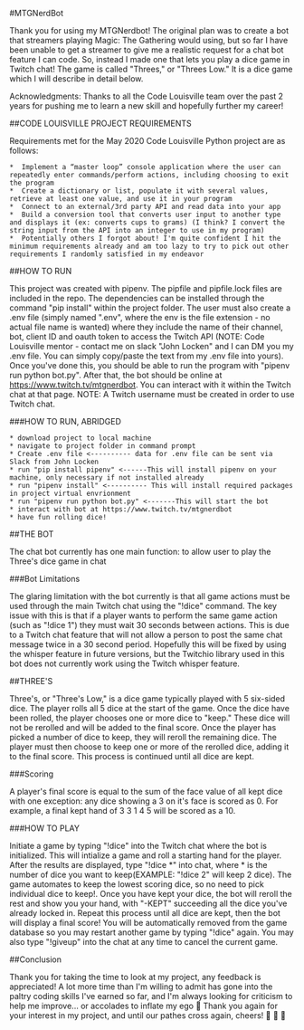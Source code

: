 #MTGNerdBot

Thank you for using my MTGNerdbot! The original plan was to create a bot that streamers playing Magic: The Gathering would using, but so far I have been unable to get a streamer to give me a realistic request for a chat bot feature I can code. So, instead I made one that lets you play a dice game in Twitch chat! The game is called "Threes," or "Threes Low." It is a dice game which I will describe in detail below.


Acknowledgments: Thanks to all the Code Louisville team over the past 2 years for pushing me to learn a new skill and hopefully further my career!




##CODE LOUISVILLE PROJECT REQUIREMENTS

Requirements met for the May 2020 Code Louisville Python project are as follows:

    *  Implement a “master loop” console application where the user can repeatedly enter commands/perform actions, including choosing to exit the program
    *  Create a dictionary or list, populate it with several values, retrieve at least one value, and use it in your program
    *  Connect to an external/3rd party API and read data into your app
    *  Build a conversion tool that converts user input to another type and displays it (ex: converts cups to grams) (I think? I convert the string input from the API into an integer to use in my program)
    *  Potentially others I forgot about! I'm quite confident I hit the minimum requirements already and am too lazy to try to pick out other requirements I randomly satisfied in my endeavor




##HOW TO RUN

This project was created with pipenv. The pipfile and pipfile.lock files are included in the repo. The dependencies can be installed through the command "pip install" within the project folder. The user must also create a .env file (simply named ".env", where the env is the file extension - no actual file name is wanted) where they include the name of their channel, bot, client ID and oauth token to access the Twitch API (NOTE: Code Louisville mentor -  contact me on slack "John Locken" and I can DM you my .env file. You can simply copy/paste the text from my .env file into yours). Once you've done this, you should be able to run the program with "pipenv run python bot.py". After that, the bot should be online at https://www.twitch.tv/mtgnerdbot. You can interact with it within the Twitch chat at that page. NOTE: A Twitch username must be created in order to use Twitch chat.


###HOW TO RUN, ABRIDGED

    * download project to local machine
    * navigate to project folder in command prompt
    * Create .env file <---------- data for .env file can be sent via Slack from John Locken
    * run "pip install pipenv" <------This will install pipenv on your machine, only necessary if not installed already
    * run "pipenv install" <---------- This will install required packages in project virtual envrionment
    * run "pipenv run python bot.py" <-------This will start the bot
    * interact with bot at https://www.twitch.tv/mtgnerdbot
    * have fun rolling dice!




##THE BOT

The chat bot currently has one main function: to allow user to play the Three's dice game in chat


###Bot Limitations

The glaring limitation with the bot currently is that all game actions must be used through the main Twitch chat using the "!dice" command. The key issue with this is that if a player wants to perform the same game action (such as "!dice 1") they must wait 30 seconds between actions. This is due to a Twitch chat feature that will not allow a person to post the same chat message twice in a 30 second period. Hopefully this will be fixed by using the whisper feature in future versions, but the Twitchio library used in this bot does not currently work using the Twitch whisper feature.





##THREE'S

Three's, or "Three's Low," is a dice game typically played with 5 six-sided dice. The player rolls all 5 dice at the start of the game. Once the dice have been rolled, the player chooses one or more dice to "keep." These dice will not be rerolled and will be added to the final score. Once the player has picked a number of dice to keep, they will reroll the remaining dice. The player must then choose to keep one or more of the rerolled dice, adding it to the final score. This process is continued until all dice are kept.

###Scoring

A player's final score is equal to the sum of the face value of all kept dice with one exception: any dice showing a 3 on it's face is scored as 0. For example, a final kept hand of 3 3 1 4 5 will be scored as a 10.




###HOW TO PLAY

Initiate a game by typing "!dice" into the Twitch chat where the bot is initialized. This will intialize a game and roll a starting hand for the player. After the results are displayed, type "!dice *" into chat, where * is the number of dice you want to keep(EXAMPLE: "!dice 2" will keep 2 dice). The game automates to keep the lowest scoring dice, so no need to pick individual dice to keep!. Once you have kept your dice, the bot will reroll the rest and show you your hand, with "-KEPT" succeeding all the dice you've already locked in. Repeat this process until all dice are kept, then the bot will display a final score! You will be automatically removed from the game database so you may restart another game by typing "!dice" again. You may also type "!giveup" into the chat at any time to cancel the current game.




##Conclusion

Thank you for taking the time to look at my project, any feedback is appreciated! A lot more time than I'm willing to admit has gone into the paltry coding skills I've earned so far, and I'm always looking for criticism to help me improve... or accolades to inflate my ego :smiling_face_with_three_hearts: Thank you again for your interest in my project, and until our pathes cross again, cheers! :beers: :beers: :beers: